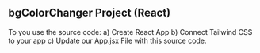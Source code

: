 ## bgColorChanger Project (React)
To you use the source code:
a) Create React App
b) Connect Tailwind CSS to your app 
c) Update our App.jsx File with this source code.
